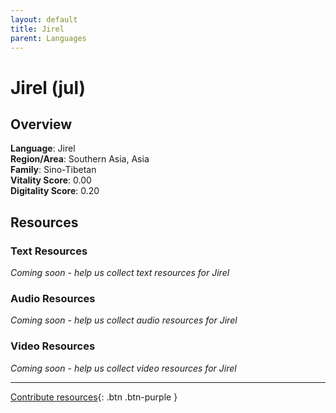 ```yaml
---
layout: default
title: Jirel
parent: Languages
---
```


# Jirel (jul)

## Overview

**Language**: Jirel  
**Region/Area**: Southern Asia, Asia  
**Family**: Sino-Tibetan  
**Vitality Score**: 0.00  
**Digitality Score**: 0.20  

## Resources

### Text Resources
*Coming soon - help us collect text resources for Jirel*

### Audio Resources
*Coming soon - help us collect audio resources for Jirel*

### Video Resources
*Coming soon - help us collect video resources for Jirel*

---

[Contribute resources](https://fairtrain.github.io/){: .btn .btn-purple }
